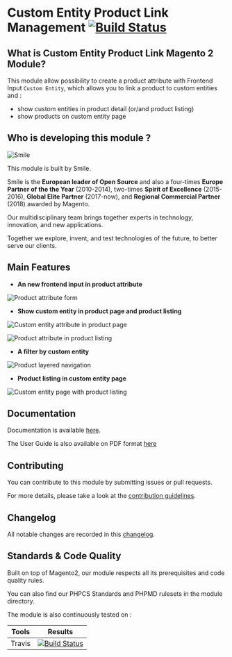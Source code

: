 Custom Entity Product Link Management [![Build Status](https://travis-ci.org/Smile-SA/magento2-module-custom-entity-product-link.svg?branch=master)](https://travis-ci.org/Smile-SA/magento2-module-custom-entity-product-link)
=====================================

## What is Custom Entity Product Link Magento 2 Module?

This module allow possibility to create a product attribute with Frontend Input `Custom Entity`, which allows you to link a product to custom entities and :

* show custom entities in product detail (or/and product listing)
* show products on custom entity page 

## Who is developing this module ? 

![Smile](doc/static/smile.png)

This module is built by Smile. 

Smile is the **European leader of Open Source** and also a four-times **Europe Partner of the the Year** (2010-2014), two-times **Spirit of Excellence** (2015-2016), **Global Elite Partner** (2017-now), and **Regional Commercial Partner** (2018) awarded by Magento.

Our multidisciplinary team brings together experts in technology, innovation, and new applications.

Together we explore, invent, and test technologies of the future, to better serve our clients.

## Main Features

* **An new frontend input in product attribute**

![Product attribute form](doc/static/product_attribute.png)

* **Show custom entity in product page and product listing**

![Custom entity attribute in product page](doc/static/product_attribute_visible_catalog.png)

![Product attribute in product listing](doc/static/product_attribute_product_listing.png)

* **A filter by custom entity**

![Product layered navigation](doc/static/product_attribute_layered_nav.png)

* **Product listing in custom entity page**

![Custom entity page with product listing](doc/static/custom_entity_product_listing.png)

## Documentation

Documentation is available [here](https://github.com/Smile-SA/magento2-module-custom-entity-product-link/wiki).

The User Guide is also available on PDF format [here](https://github.com/Smile-SA/magento2-module-custom-entity-product-link/wiki/static/UserGuide.pdf)

## Contributing

You can contribute to this module by submitting issues or pull requests.

For more details, please take a look at the [contribution guidelines](CONTRIBUTING.md).

## Changelog

All notable changes are recorded in this [changelog](CHANGELOG.md).

## Standards & Code Quality

Built on top of Magento2, our module respects all its prerequisites and code quality rules.

You can also find our PHPCS Standards and PHPMD rulesets in the module directory.

The module is also continuously tested on :

Tools                           | Results
------------------------------- |------------
Travis                          | [![Build Status](https://travis-ci.org/Smile-SA/magento2-module-custom-entity-product-link.svg?branch=master)](https://travis-ci.org/Smile-SA/magento2-module-custom-entity-product-link)
